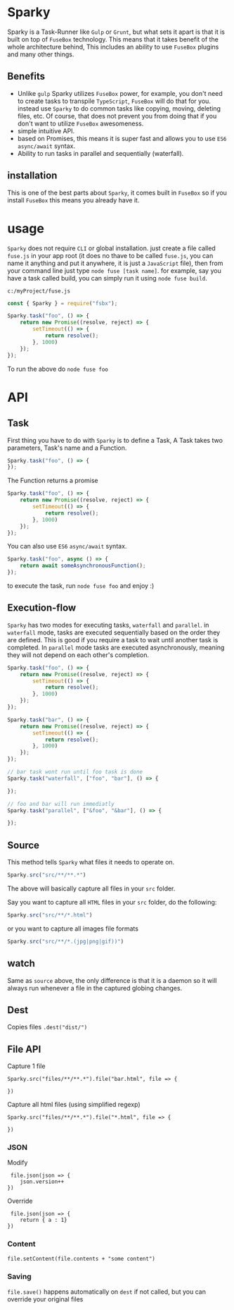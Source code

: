 # Sparky

Sparky is a Task-Runner like `Gulp` or `Grunt`, but what sets it apart is that it is built on top of `FuseBox` technology. This means that it takes benefit of the whole architecture behind, This includes an ability to use `FuseBox` plugins and many other things.

## Benefits
* Unlike `gulp` Sparky utilizes `FuseBox` power, for example, you don't need to create tasks to transpile `TypeScript`, `FuseBox` will do that for you. instead use `Sparky` to do common tasks like copying, moving, deleting files, etc. Of course, that does not prevent you from doing that if you don't want to utilize `FuseBox` awesomeness.
* simple intuitive API.
* based on Promises, this means it is super fast and allows you to use `ES6` `async/await` syntax.
* Ability to run tasks in parallel and sequentially (waterfall).

## installation
This is one of the best parts about `Sparky`, it comes built in `FuseBox` so if you install `FuseBox` this means you already have it.

# usage
`Sparky` does not require `CLI` or global installation. just create a file called `fuse.js` in your app root (it does no thave to be called `fuse.js`, you can name it anything and put it anywhere, it is just a `JavaScript` file), then from your command line just type `node fuse [task name]`. for example, say you have a task called build, you can simply run it using `node fuse build`.

`c:/myProject/fuse.js`
```js
const { Sparky } = require("fsbx");

Sparky.task("foo", () => {
    return new Promise((resolve, reject) => {
        setTimeout(() => {
            return resolve();
        }, 1000)
    });
});
```
To run the above do `node fuse foo`

# API

## Task
First thing you have to do with `Sparky` is to define a Task, A Task takes two parameters, Task's name and a Function.
```js
Sparky.task("foo", () => {
});
```
The Function returns a promise
```js
Sparky.task("foo", () => {
    return new Promise((resolve, reject) => {
        setTimeout(() => {
            return resolve();
        }, 1000)
    });
});
```
You can also use `ES6` `async/await` syntax.
```js
Sparky.task("foo", async () => {
    return await someAsynchronousFunction();
});
```
to execute the task, run `node fuse foo` and enjoy :)

## Execution-flow
`Sparky` has two modes for executing tasks, `waterfall` and `parallel`. in `waterfall` mode, tasks are executed sequentially based on the order they are defined. This is good if you require a task to wait until another task is completed. In `parallel` mode tasks are executed asynchronously, meaning they will not depend on each other's completion.

```js
Sparky.task("foo", () => {
    return new Promise((resolve, reject) => {
        setTimeout(() => {
            return resolve();
        }, 1000)
    });
});

Sparky.task("bar", () => {
    return new Promise((resolve, reject) => {
        setTimeout(() => {
            return resolve();
        }, 1000)
    });
});

// bar task wont run until foo task is done
Sparky.task("waterfall", ["foo", "bar"], () => {

});

// foo and bar will run immediatly
Sparky.task("parallel", ["&foo", "&bar"], () => {

});
```

## Source
This method tells `Sparky` what files it needs to operate on.
 ```js
 Sparky.src("src/**/**.*")
 ```
The above will basically capture all files in your `src` folder.

Say you want to capture all `HTML` files in your `src` folder, do the following:
 ```js
 Sparky.src("src/**/*.html")
 ```
or you want to capture all images file formats
 ```js
 Sparky.src("src/**/*.(jpg|png|gif))")
 ```

## watch
Same as `source` above, the only difference is that it is a daemon so it will always run whenever a file in the captured globing changes.
## Dest

Copies files
`.dest("dist/")`

## File API

Capture 1 file
```
Sparky.src("files/**/**.*").file("bar.html", file => {
   
})
```

Capture all html files (using simplified regexp)
```
Sparky.src("files/**/**.*").file("*.html", file => {
   
})
```

### JSON

Modify
```
 file.json(json => {
    json.version++
})
```

Override

```
 file.json(json => {
    return { a : 1}
})
```

### Content

```
file.setContent(file.contents + "some content")
```

### Saving

`file.save()` happens automatically on `dest` if not called, but you can override your original files
